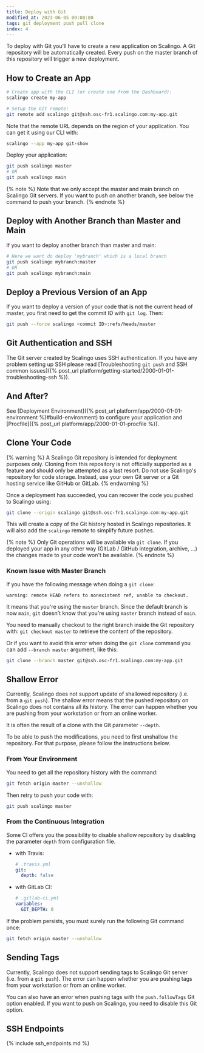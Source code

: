 ```yaml
---
title: Deploy with Git
modified_at: 2023-06-05 00:00:00
tags: git deployment push pull clone
index: 4
---
```


To deploy with Git you'll have to create a new application on Scalingo. A Git repository will be automatically created. Every push on the master branch of this repository will trigger a new deployment.

## How to Create an App

```bash
# Create app with the CLI (or create one from the Dashboard):
scalingo create my-app

# Setup the Git remote:
git remote add scalingo git@ssh.osc-fr1.scalingo.com:my-app.git
```

Note that the remote URL depends on the region of your application. You can get
it using our CLI with:

```bash
scalingo --app my-app git-show
```

Deploy your application:

```bash
git push scalingo master
# OR
git push scalingo main
```

{% note %}
  Note that we only accept the master and main branch on Scalingo Git servers.
  If you want to push on another branch, see below the command to push your branch.
{% endnote %}

## Deploy with Another Branch than Master and Main

If you want to deploy another branch than master and main:

```bash
# Here we want do deploy 'mybranch' which is a local branch
git push scalingo mybranch:master
# OR
git push scalingo mybranch:main
```

## Deploy a Previous Version of an App

If you want to deploy a version of your code that is not the current head of
master, you first need to get the commit ID with `git log`. Then:

```bash
git push --force scalingo <commit ID>:refs/heads/master
```


## Git Authentication and SSH

The Git server created by Scalingo uses SSH authentication. If you have any
problem setting up SSH please read [Troubleshooting `git push` and SSH common
issues]({% post_url platform/getting-started/2000-01-01-troubleshooting-ssh %}).

## And After?

See [Deployment Environment]({% post_url platform/app/2000-01-01-environment
%}#build-environment) to configure your application and [Procfile]({% post_url
platform/app/2000-01-01-procfile %}).

## Clone Your Code

{% warning %}
  A Scalingo Git repository is intended for deployment purposes only. Cloning
  from this repository is not officially supported as a feature and should only
  be attempted as a last resort.  Do not use Scalingo's repository for code
  storage. Instead, use your own Git server or a Git hosting service like
  GitHub or GitLab.
{% endwarning %}

Once a deployment has succeeded, you can recover the code you pushed to Scalingo using:

```bash
git clone --origin scalingo git@ssh.osc-fr1.scalingo.com:my-app.git
```

This will create a copy of the Git history hosted in Scalingo repositories.
It will also add the `scalingo` remote to simplify future pushes.

{% note %}
  Only Git operations will be available via `git clone`.
  If you deployed your app in any other way (GitLab / GitHub integration, archive, ...)
  the changes made to your code won't be available.
{% endnote %}

### Known Issue with Master Branch

If you have the following message when doing a `git clone`:
```
warning: remote HEAD refers to nonexistent ref, unable to checkout.
```

It means that you're using the `master` branch. Since the default branch is now
`main`, `git` doesn't know that you're using `master` branch instead of `main`.

You need to manually checkout to the right branch inside the Git repository with:
`git checkout master` to retrieve the content of the repository.

Or if you want to avoid this error when doing the `git clone` command you can
add `--branch master` argument, like this:
```bash
git clone --branch master git@ssh.osc-fr1.scalingo.com:my-app.git
```

## Shallow Error

Currently, Scalingo does not support update of shallowed repository (i.e. from a `git push`).
The shallow error means that the pushed repository on Scalingo does not contains all its history.
The error can happen whether you are pushing from your workstation or from an online worker.

It is often the result of a clone with the Git parameter `--depth`.

To be able to push the modifications, you need to first unshallow the repository.
For that purpose, please follow the instructions below.

### From Your Environment

You need to get all the repository history with the command:

```bash
git fetch origin master --unshallow
```

Then retry to push your code with:

```bash
git push scalingo master
```

### From the Continuous Integration

Some CI offers you the possibility to disable shallow repository by disabling
the parameter `depth` from configuration file.

- with Travis:

  ```yml
  # .travis.yml
  git:
    depth: false
  ```

- with GitLab CI:

  ```yml
  # .gitlab-ci.yml
  variables:
    GIT_DEPTH: 0
  ```

If the problem persists, you must surely run the following Git command once:

```bash
git fetch origin master --unshallow
```

## Sending Tags

Currently, Scalingo does not support sending tags to Scalingo Git server (i.e. from a `git push`).
The error can happen whether you are pushing tags from your workstation or from an online worker.

You can also have an error when pushing tags with the `push.followTags` Git option enabled.
If you want to push on Scalingo, you need to disable this Git option.

## SSH Endpoints

{% include ssh_endpoints.md %}

